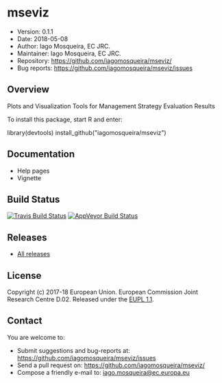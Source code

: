 # mseviz
- Version: 0.1.1
- Date: 2018-05-08
- Author: Iago Mosqueira, EC JRC.
- Maintainer: Iago Mosqueira, EC JRC.
- Repository: <https://github.com/iagomosqueira/mseviz/>
- Bug reports: <https://github.com/iagomosqueira/mseviz/issues>

## Overview
Plots and Visualization Tools for Management Strategy Evaluation Results

To install this package, start R and enter:

  library(devtools)
  install_github("iagomosqueira/mseviz")

## Documentation
- Help pages
- Vignette

## Build Status
[![Travis Build Status](https://travis-ci.org/iagomosqueira/mseviz.svg?branch=master)](https://travis-ci.org/iagomosqueira/mseviz)
[![AppVeyor Build Status](https://ci.appveyor.com/api/projects/status/github/iagomosqueira/mseviz?branch=master&svg=true)](https://ci.appveyor.com/project/iagomosqueira/mseviz)

## Releases
- [All releases](https://github.com/iagomosqueira/mseviz/releases/)

## License
Copyright (c) 2017-18 European Union. European Commission Joint Research Centre D.02. Released under the [EUPL 1.1](https://joinup.ec.europa.eu/community/eupl/og_page/eupl).

## Contact
You are welcome to:

- Submit suggestions and bug-reports at: <https://github.com/iagomosqueira/mseviz/issues>
- Send a pull request on: <https://github.com/iagomosqueira/mseviz/>
- Compose a friendly e-mail to: <iago.mosqueira@ec.europa.eu>
